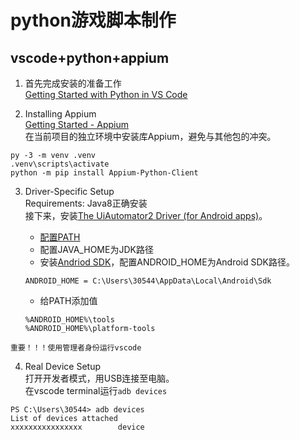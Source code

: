 # python游戏脚本制作

## vscode+python+appium

1. 首先完成安装的准备工作  
[Getting Started with Python in VS Code](https://code.visualstudio.com/docs/python/python-tutorial)  

2. Installing Appium  
[Getting Started - Appium](http://appium.io/docs/en/about-appium/getting-started/index.html)  
在当前项目的独立环境中安装库Appium，避免与其他包的冲突。  

```
py -3 -m venv .venv
.venv\scripts\activate
python -m pip install Appium-Python-Client
```

3. Driver-Specific Setup  
Requirements: Java8正确安装  
接下来，安装[The UiAutomator2 Driver (for Android apps)](http://appium.io/docs/en/drivers/android-uiautomator2/index.html)。  
    - [配置PATH](https://www.java.com/en/download/help/path.html)  
    - 配置JAVA_HOME为JDK路径
    - 安装[Andriod SDK](https://developer.android.com/studio/index.html)，配置ANDROID_HOME为Android SDK路径。  

    ```
    ANDROID_HOME = C:\Users\30544\AppData\Local\Android\Sdk
    ```

    - 给PATH添加值

    ```
    %ANDROID_HOME%\tools
    %ANDROID_HOME%\platform-tools
    ```

`重要！！！使用管理者身份运行vscode`

4. Real Device Setup  
打开开发者模式，用USB连接至电脑。  
在vscode terminal运行`adb devices`  
```
PS C:\Users\30544> adb devices
List of devices attached
xxxxxxxxxxxxxxxx        device
```